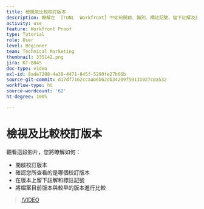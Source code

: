 ```yaml
---
title: 檢視及比較校訂版本
description: 瞭解在  [!DNL  Workfront] 中如何開啟、識別、標註記號、留下註解及比較校訂版本。
activity: use
feature: Workfront Proof
type: Tutorial
role: User
level: Beginner
team: Technical Marketing
thumbnail: 335142.png
jira: KT-8845
doc-type: video
exl-id: 8ade7208-4a39-4471-845f-5290fe27b66b
source-git-commit: d17df7162ccaab6b62db34209f50131927c0a532
workflow-type: ht
source-wordcount: '62'
ht-degree: 100%

---
```


# 檢視及比較校訂版本

觀看這段影片，您將瞭解如何：

* 開啟校訂版本
* 確認您所查看的是哪個校訂版本
* 在版本上留下註解和標註記號
* 將檔案目前版本與較早的版本進行比較

>[!VIDEO](https://video.tv.adobe.com/v/335142/?quality=12&learn=on&enablevpops)

<!--
## Learn more
* Compare proofs
-->

